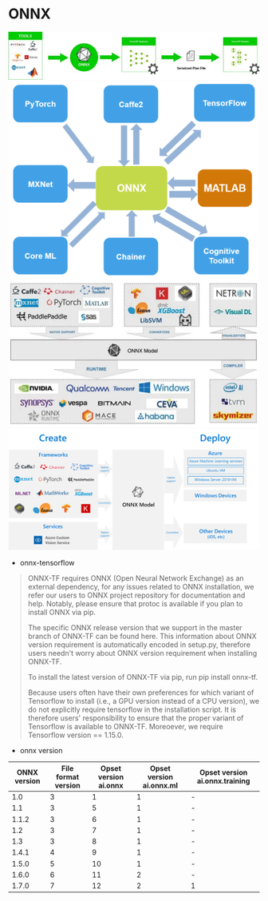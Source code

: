 # ONNX

![](ONNX-workflow-768x147.jpg)
![](onnx_converter.png)
![](onnx_ecosystem.png)
![](onnx.png)



* onnx-tensorflow
> ONNX-TF requires ONNX (Open Neural Network Exchange) as an external dependency, for any issues related to ONNX installation, we refer our users to ONNX project repository for documentation and help. Notably, please ensure that protoc is available if you plan to install ONNX via pip.
> 
> The specific ONNX release version that we support in the master branch of ONNX-TF can be found here. This information about ONNX version requirement is automatically encoded in setup.py, therefore users needn't worry about ONNX version requirement when installing ONNX-TF.
> 
> To install the latest version of ONNX-TF via pip, run pip install onnx-tf.
> 
> Because users often have their own preferences for which variant of Tensorflow to install (i.e., a GPU version instead of a CPU version), we do not explicitly require tensorflow in the installation script. It is therefore users' responsibility to ensure that the proper variant of Tensorflow is available to ONNX-TF. Moreoever, we require Tensorflow version == 1.15.0.

* onnx version

ONNX version|File format version|Opset version ai.onnx|Opset version ai.onnx.ml|Opset version ai.onnx.training
------------|-------------------|---------------------|------------------------|------------------------------
1.0|3|1|1|-
1.1|3|5|1|-
1.1.2|3|6|1|-
1.2|3|7|1|-
1.3|3|8|1|-
1.4.1|4|9|1|-
1.5.0|5|10|1|-
1.6.0|6|11|2|-
1.7.0|7|12|2|1